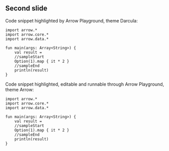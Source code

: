 ## Second slide

Code snippet highlighted by Arrow Playground, theme Darcula:

```kotlin:ank
import arrow.*
import arrow.core.*
import arrow.data.*

fun main(args: Array<String>) {
    val result =
    //sampleStart
    Option(1).map { it * 2 }
    //sampleEnd
    println(result)
}
```
<!-- .element: class="arrow" theme="darcula" -->

Code snippet highlighted, editable and runnable through Arrow Playground, theme Arrow:

```kotlin:ank
import arrow.*
import arrow.core.*
import arrow.data.*

fun main(args: Array<String>) {
    val result =
    //sampleStart
    Option(1).map { it * 2 }
    //sampleEnd
    println(result)
}
```
<!-- .element: class="arrow" data-executable="true" -->
